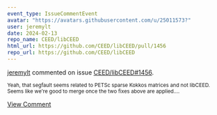 ```yaml
---
event_type: IssueCommentEvent
avatar: "https://avatars.githubusercontent.com/u/25011573?"
user: jeremylt
date: 2024-02-13
repo_name: CEED/libCEED
html_url: https://github.com/CEED/libCEED/pull/1456
repo_url: https://github.com/CEED/libCEED
---
```


<a href='https://github.com/jeremylt' target='_blank'>jeremylt</a> commented on issue <a href='https://github.com/CEED/libCEED/pull/1456' target='_blank'>CEED/libCEED#1456</a>.

<small>Yeah, that segfault seems related to PETSc sparse Kokkos matrices and not libCEED. Seems like we're good to merge once the two fixes above are applied....</small>

<a href='https://github.com/CEED/libCEED/pull/1456' target='_blank'>View Comment</a>
